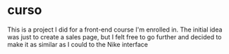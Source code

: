 # curso
This is a project I did for a front-end course I'm enrolled in. The initial idea was just to create a sales page, 
but I felt free to go further and decided to make it as similar as I could to the Nike interface
